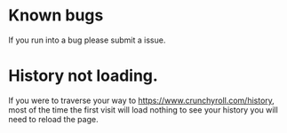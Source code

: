 # Known bugs

If you run into a bug please submit a issue.


# History not loading.
If you were to traverse your way to https://www.crunchyroll.com/history, most of the time the first visit will load nothing to see your history you will need to reload the page.
